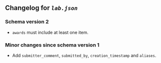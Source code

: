 ## Changelog for *`lab.json`*

### Schema version 2

* `awards` must include at least one item.

### Minor changes since schema version 1

* Add `submitter_comment`, `submitted_by`, `creation_timestamp` and `aliases`.
